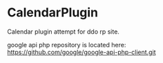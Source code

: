 # CalendarPlugin
Calendar plugin attempt for ddo rp site.

google api php repository is located here: https://github.com/google/google-api-php-client.git
